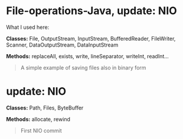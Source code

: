 # File-operations-Java, update: NIO

What I used here:

 
 **Classes:** File, OutputStream, InputStream, BufferedReader, FileWriter, Scanner, DataOutputStream, DataInputStream
 
 **Methods:** replaceAll, exists, write, lineSeparator, writeInt, readInt...
 
 > A simple example of saving files also in binary form

# update: NIO

 **Classes:** Path, Files, ByteBuffer
 
 **Methods:** allocate, rewind
 
 > First NIO commit